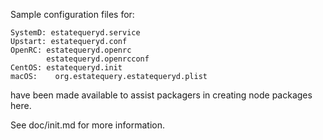 Sample configuration files for:
```
SystemD: estatequeryd.service
Upstart: estatequeryd.conf
OpenRC: estatequeryd.openrc
        estatequeryd.openrcconf
CentOS: estatequeryd.init
macOS:    org.estatequery.estatequeryd.plist
```
have been made available to assist packagers in creating node packages here.

See doc/init.md for more information.
